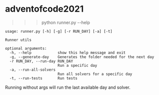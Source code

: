 # adventofcode2021
>>> python runner.py --help

```
usage: runner.py [-h] [-g] [-r RUN_DAY] [-a] [-t]

Runner utils

optional arguments:
  -h, --help            show this help message and exit
  -g, --generate-day    Generates the folder needed for the next day
  -r RUN_DAY, --run-day RUN_DAY
                        Run a specific day
  -a, --run-all-solvers
                        Run all solvers for a specific day
  -t, --run-tests       Run tests
```

Running without args will run the last available day and solver.

